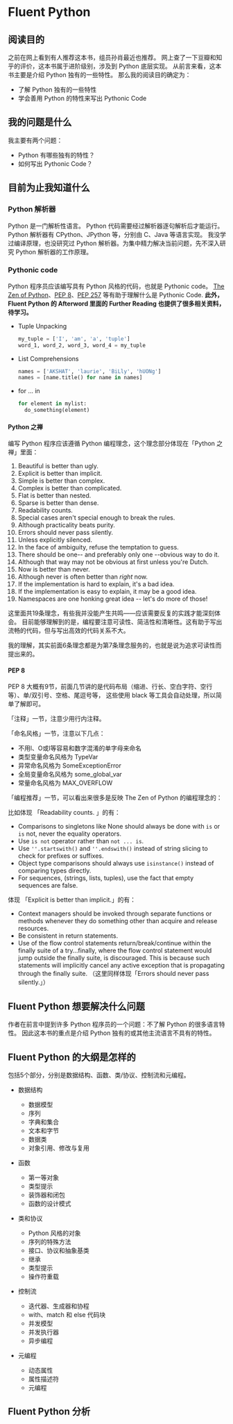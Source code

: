 # Fluent Python

## 阅读目的

之前在网上看到有人推荐这本书，组员孙肖最近也推荐。
网上查了一下豆瓣和知乎的评价，这本书属于进阶级别，涉及到 Python 底层实现。
从前言来看，这本书主要是介绍 Python 独有的一些特性。
那么我的阅读目的确定为：

- 了解 Python 独有的一些特性
- 学会善用 Python 的特性来写出 Pythonic Code

## 我的问题是什么

我主要有两个问题：

- Python 有哪些独有的特性？
- 如何写出 Pythonic Code？

## 目前为止我知道什么

### Python 解析器

Python 是一门解析性语言。
Python 代码需要经过解析器逐句解析后才能运行。
Python 解析器有 CPython、JPython 等，分别由 C、Java 等语言实现。
我没学过编译原理，也没研究过 Python 解析器。为集中精力解决当前问题，先不深入研究 Python 解析器的工作原理。

### Pythonic code

Python 程序员应该编写具有 Python 风格的代码，也就是 Pythonic code。
[The Zen of Python][1]、[PEP 8][2]、[PEP 257][3] 等有助于理解什么是 Pythonic Code.
**此外，Fluent Python 的 Afterword 里面的 Further Reading 也提供了很多相关资料，待学习。**

- Tuple Unpacking

  ```python
  my_tuple = ['I', 'am', 'a', 'tuple']
  word_1, word_2, word_3, word_4 = my_tuple
  ```

- List Comprehensions

  ```python
  names = ['AKSHAT', 'laurie', 'BiLly', 'hUONg']
  names = [name.title() for name in names]
  ```

- for ... in

  ```python
  for element in mylist:
    do_something(element)
  ```

#### Python 之禅

编写 Python 程序应该遵循 Python 编程理念，这个理念部分体现在「Python 之禅」里面：

1. Beautiful is better than ugly.
2. Explicit is better than implicit.
3. Simple is better than complex.
4. Complex is better than complicated.
5. Flat is better than nested.
6. Sparse is better than dense.
7. Readability counts.
8. Special cases aren't special enough to break the rules.
9. Although practicality beats purity.
10. Errors should never pass silently.
11. Unless explicitly silenced.
12. In the face of ambiguity, refuse the temptation to guess.
13. There should be one-- and preferably only one --obvious way to do it.
14. Although that way may not be obvious at first unless you're Dutch.
15. Now is better than never.
16. Although never is often better than *right* now.
17. If the implementation is hard to explain, it's a bad idea.
18. If the implementation is easy to explain, it may be a good idea.
19. Namespaces are one honking great idea -- let's do more of those!

这里面共19条理念，有些我并没能产生共鸣——应该需要反复的实践才能深刻体会。
目前能够理解到的是，编程要注意可读性、简洁性和清晰性。这有助于写出流畅的代码，但与写出高效的代码关系不大。

我的理解，其实前面6条理念都是为第7条理念服务的，也就是说为追求可读性而提出来的。

#### PEP 8

PEP 8 大概有9节，前面几节讲的是代码布局（缩进、行长、空白字符、空行等）、单/双引号、空格、尾逗号等，
这些使用 black 等工具会自动处理，所以简单了解即可。

「注释」一节，注意少用行内注释。

「命名风格」一节，注意以下几点：

- 不用l、O或I等容易和数字混淆的单字母来命名
- 类型变量命名风格为 TypeVar
- 异常命名风格为 SomeExceptionError
- 全局变量命名风格为 some_global_var
- 常量命名风格为 MAX_OVERFLOW

「编程推荐」一节，可以看出来很多是反映 The Zen of Python 的编程理念的：

比如体现 「Readability counts. 」的有：

- Comparisons to singletons like None should always be done with `is` or `is` not, never the equality operators.
- Use `is not` operator rather than `not ... is`.
- Use `''.startswith()` and `''.endswith()` instead of string slicing to check for prefixes or suffixes.
- Object type comparisons should always use `isinstance()` instead of comparing types directly.
- For sequences, (strings, lists, tuples), use the fact that empty sequences are false.

体现 「Explicit is better than implicit.」的有：

- Context managers should be invoked through separate functions or methods whenever they do something other than acquire and release resources.
- Be consistent in return statements.
- Use of the flow control statements return/break/continue within the finally suite of a try...finally,
  where the flow control statement would jump outside the finally suite, is discouraged.
  This is because such statements will implicitly cancel any active exception that is propagating through the finally suite.
  （这里同样体现「Errors should never pass silently.」）

## Fluent Python 想要解决什么问题

作者在前言中提到许多 Python 程序员的一个问题：不了解 Python 的很多语言特性。
因此这本书的重点是介绍 Python 独有的或其他主流语言不具有的特性。

## Fluent Python 的大纲是怎样的

包括5个部分，分别是数据结构、函数、类/协议、控制流和元编程。

- 数据结构
  - 数据模型
  - 序列
  - 字典和集合
  - 文本和字节
  - 数据类
  - 对象引用、修改与复用

- 函数
  - 第一等对象
  - 类型提示
  - 装饰器和闭包
  - 函数的设计模式

- 类和协议
  - Python 风格的对象
  - 序列的特殊方法
  - 接口、协议和抽象基类
  - 继承
  - 类型提示
  - 操作符重载

- 控制流
  - 迭代器、生成器和协程
  - with、match 和 else 代码块
  - 并发模型
  - 并发执行器
  - 异步编程

- 元编程
  - 动态属性
  - 属性描述符
  - 元编程

## Fluent Python 分析

  [1]: https://legacy.python.org/dev/peps/pep-0020/
  [2]: https://peps.python.org/pep-0008/
  [3]: https://docs.python.org/3/reference/datamodel.html

